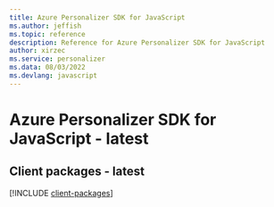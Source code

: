 ```yaml
---
title: Azure Personalizer SDK for JavaScript
ms.author: jeffish
ms.topic: reference
description: Reference for Azure Personalizer SDK for JavaScript
author: xirzec
ms.service: personalizer
ms.data: 08/03/2022
ms.devlang: javascript
---
```

# Azure Personalizer SDK for JavaScript - latest

## Client packages - latest
[!INCLUDE [client-packages](personalizer-client-index.md)]